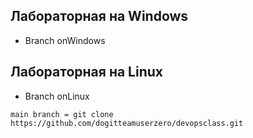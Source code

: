 ## Лабораторная на Windows
- Branch onWindows
## Лабораторная на Linux
- Branch onLinux

`main branch = git clone https://github.com/dogitteamuserzero/devopsclass.git`
